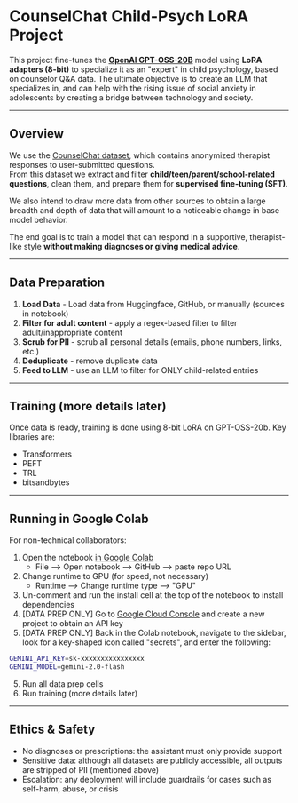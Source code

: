 # CounselChat Child-Psych LoRA Project

This project fine-tunes the **[OpenAI GPT-OSS-20B](https://huggingface.co/openai/gpt-oss-20b)** model using **LoRA adapters (8-bit)** to specialize it as an "expert" in child psychology, based on counselor Q&A data. The ultimate objective is to create an LLM that specializes in, and can help with the rising issue of social anxiety in adolescents by creating a bridge between technology and society.

---

## Overview

We use the [CounselChat dataset](https://huggingface.co/datasets/nbertagnolli/counsel-chat), which contains anonymized therapist responses to user-submitted questions.  
From this dataset we extract and filter **child/teen/parent/school-related questions**, clean them, and prepare them for **supervised fine-tuning (SFT)**.

We also intend to draw more data from other sources to obtain a large breadth and depth of data that will amount to a noticeable change in base model behavior. 

The end goal is to train a model that can respond in a supportive, therapist-like style **without making diagnoses or giving medical advice**.

---

## Data Preparation

1. **Load Data**  - Load data from Huggingface, GitHub, or manually (sources in notebook)
2. **Filter for adult content** - apply a regex-based filter to filter adult/inappropriate content
3. **Scrub for PII** - scrub all personal details (emails, phone numbers, links, etc.)
4. **Deduplicate** - remove duplicate data
5. **Feed to LLM** - use an LLM to filter for ONLY child-related entries

--- 

## Training (more details later)
Once data is ready, training is done using 8-bit LoRA on GPT-OSS-20b.
Key libraries are:
- Transformers
- PEFT 
- TRL
- bitsandbytes

---

## Running in Google Colab
For non-technical collaborators:
1. Open the notebook [in Google Colab](https://colab.research.google.com/)
    - File --> Open notebook --> GitHub --> paste repo URL
2. Change runtime to GPU (for speed, not necessary)
    - Runtime --> Change runtime type --> "GPU"
3. Un-comment and run the install cell at the top of the notebook to install dependencies
4. [DATA PREP ONLY] Go to [Google Cloud Console](https://console.cloud.google.com/projectcreate) and create a new project to obtain an API key
4. [DATA PREP ONLY] Back in the Colab notebook, navigate to the sidebar, look for a key-shaped icon called "secrets", and enter the following:
```bash
GEMINI_API_KEY=sk-xxxxxxxxxxxxxxxx
GEMINI_MODEL=gemini-2.0-flash
```
5. Run all data prep cells
6. Run training (more details later)

--- 

## Ethics & Safety
- No diagnoses or prescriptions: the assistant must only provide support
- Sensitive data: although all datasets are publicly accessible, all outputs are stripped of PII (mentioned above)
- Escalation: any deployment will include guardrails for cases such as self-harm, abuse, or crisis